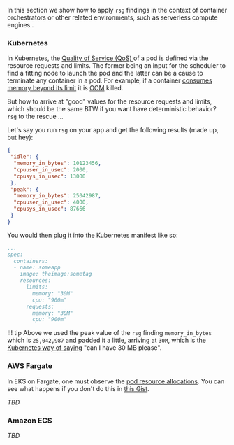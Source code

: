 In this section we show how to apply `rsg` findings in the context of container 
orchestrators or other related environments, such as serverless compute engines..

### Kubernetes

In Kubernetes, the [Quality of Service (QoS) ](https://kubernetes.io/docs/tasks/configure-pod-container/quality-service-pod/) 
of a pod is defined via the resource requests and limits. The former being an 
input for the scheduler to find a fitting node to launch the pod and the latter
can be a cause to terminate any container in a pod. For example,
if a container [consumes memory beyond its limit](https://kubernetes.io/docs/tasks/configure-pod-container/assign-memory-resource/)
it is [OOM](https://www.kernel.org/doc/gorman/html/understand/understand016.html) killed.

But how to arrive at "good" values for the resource requests and limits, which should
be the same BTW if you want have deterministic behavior? `rsg` to the rescue …

Let's say you run `rsg` on your app and get the following results (made up, but hey):

```json
{
 "idle": {
  "memory_in_bytes": 10123456,
  "cpuuser_in_usec": 2000,
  "cpusys_in_usec": 13000
 },
 "peak": {
  "memory_in_bytes": 25042987,
  "cpuuser_in_usec": 4000,
  "cpusys_in_usec": 87666
 }
}
```

You would then plug it into the Kubernetes manifest like so:

```yaml
...
spec:
  containers:
  - name: someapp
    image: theimage:sometag
    resources:
      limits:
        memory: "30M"
        cpu: "900m"
      requests:
        memory: "30M"
        cpu: "900m"
```

!!! tip
    Above we used the peak value of the `rsg` finding `memory_in_bytes` which is
    `25,042,987` and padded it a little, arriving at `30M`, which is the [Kubernetes
    way of saying](https://kubernetes.io/docs/concepts/configuration/manage-compute-resources-container/#meaning-of-memory) 
    "can I have 30 MB please".


### AWS Fargate

In EKS on Fargate, one must observe the [pod resource allocations](https://docs.aws.amazon.com/eks/latest/userguide/fargate-pod-configuration.html).
You can see what happens if you don't do this in [this Gist](https://gist.github.com/mhausenblas/56db56d63dad78fc4e81108da49f28b2).

_TBD_

### Amazon ECS

_TBD_